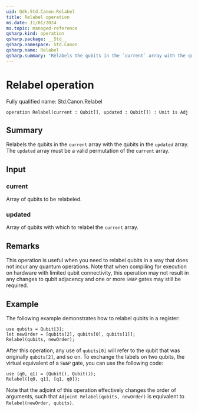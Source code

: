 ```yaml
---
uid: Qdk.Std.Canon.Relabel
title: Relabel operation
ms.date: 11/01/2024
ms.topic: managed-reference
qsharp.kind: operation
qsharp.package: __Std__
qsharp.namespace: Std.Canon
qsharp.name: Relabel
qsharp.summary: "Relabels the qubits in the `current` array with the qubits in the `updated` array. The `updated` array must be a valid permutation of the `current` array."
---
```


# Relabel operation

Fully qualified name: Std.Canon.Relabel

```qsharp
operation Relabel(current : Qubit[], updated : Qubit[]) : Unit is Adj
```

## Summary
Relabels the qubits in the `current` array with the qubits in the `updated` array. The `updated` array
must be a valid permutation of the `current` array.

## Input
### current
Array of qubits to be relabeled.
### updated
Array of qubits with which to relabel the `current` array.

## Remarks
This operation is useful when you need to relabel qubits in a way that does not incur any quantum operations.
Note that when compiling for execution on hardware with limited qubit connectivity, this operation
may not result in any changes to qubit adjacency and one or more `SWAP` gates may still be required.

## Example
The following example demonstrates how to relabel qubits in a register:
```qsharp
use qubits = Qubit[3];
let newOrder = [qubits[2], qubits[0], qubits[1]];
Relabel(qubits, newOrder);
```
After this operation, any use of `qubits[0]` will refer to the qubit that was originally `qubits[2]`, and so on.
To exchange the labels on two qubits, the virtual equivalent of a `SWAP` gate, you can use the following code:
```qsharp
use (q0, q1) = (Qubit(), Qubit());
Relabel([q0, q1], [q1, q0]);
```
Note that the adjoint of this operation effectively changes the order of arguments, such that
`Adjoint Relabel(qubits, newOrder)` is equivalent to `Relabel(newOrder, qubits)`.
